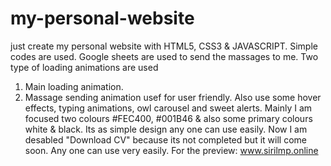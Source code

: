 # my-personal-website
just create my personal website with HTML5, CSS3 & JAVASCRIPT.
Simple codes are used.
Google sheets are used to send the massages to me.
Two type of loading animations are used
   1. Main loading animation.
   2. Massage sending animation usef for user friendly.
Also use some hover effects, typing animations, owl carousel and sweet alerts.
Mainly I am focused two colours #FEC400, #001B46 & also some primary colours white & black.
Its as simple design any one can use easily.
Now I am desabled "Download CV" because its not completed but it will come soon.
Any one can use very easily.
For the preview: www.sirilmp.online
